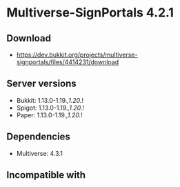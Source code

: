 # Multiverse-SignPortals 4.2.1

## Download
- https://dev.bukkit.org/projects/multiverse-signportals/files/4414231/download

## Server versions
- Bukkit: 1.13.0-1.19.*,1.20.*!
- Spigot: 1.13.0-1.19.*,1.20.*!
- Paper: 1.13.0-1.19.*,1.20.*!

## Dependencies
- Multiverse: 4.3.1

## Incompatible with